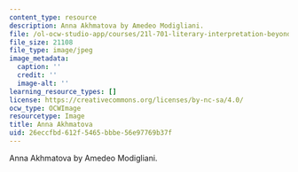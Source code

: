 ```yaml
---
content_type: resource
description: Anna Akhmatova by Amedeo Modigliani.
file: /ol-ocw-studio-app/courses/21l-701-literary-interpretation-beyond-the-limits-of-the-lyric-fall-2006/26eccfbd612f5465bbbe56e97769b37f_chp_modigliani.jpg
file_size: 21108
file_type: image/jpeg
image_metadata:
  caption: ''
  credit: ''
  image-alt: ''
learning_resource_types: []
license: https://creativecommons.org/licenses/by-nc-sa/4.0/
ocw_type: OCWImage
resourcetype: Image
title: Anna Akhmatova
uid: 26eccfbd-612f-5465-bbbe-56e97769b37f
---
```

Anna Akhmatova by Amedeo Modigliani.